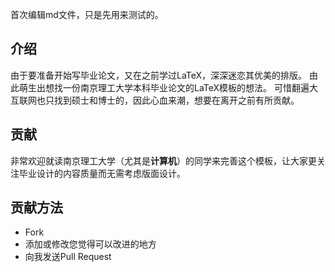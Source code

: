 
首次编辑md文件，只是先用来测试的。

## 介绍

由于要准备开始写毕业论文，又在之前学过LaTeX，深深迷恋其优美的排版。
由此萌生出想找一份南京理工大学本科毕业论文的LaTeX模板的想法。
可惜翻遍大互联网也只找到硕士和博士的，因此心血来潮，想要在离开之前有所贡献。

## 贡献

非常欢迎就读南京理工大学（尤其是**计算机**）的同学来完善这个模板，让大家更关注毕业设计的内容质量而无需考虑版面设计。

## 贡献方法

* Fork
* 添加或修改您觉得可以改进的地方
* 向我发送Pull Request


